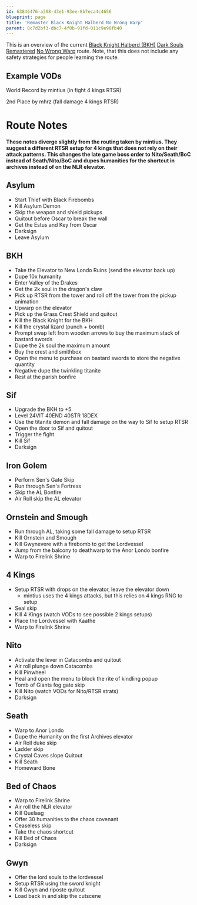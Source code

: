 ```yaml
---
id: 63846476-a308-43e1-93ee-8b7eca4c4656
blueprint: page
title: 'Remaster Black Knight Halberd No Wrong Warp'
parent: 8c7d2bf3-dbc7-4f0b-91fd-011c9e90fb40
---
```

This is an overview of the current [Black Knight Halberd (BKH)](//darksouls.wikidot.com/black-knight-halberd) [Dark Souls Remastered](/ds1remaster) [No Wrong Warp](/ds1remaster/any-no-wrong-warp) route. Note, that this does not include any safety strategies for people learning the route.

## Example VODs

World Record by mintius (in fight 4 kings RTSR)

2nd Place by mhrz (fall damage 4 kings RTSR)

# Route Notes

**These notes diverge slightly from the routing taken by mintius. They suggest a different RTSR setup for 4 kings that does not rely on their attack patterns. This changes the late game boss order to Nito/Seath/BoC instead of Seath/Nito/BoC and dupes humanities for the shortcut in archives instead of on the NLR elevator.**

## Asylum

- Start Thief with Black Firebombs
- Kill Asylum Demon
- Skip the weapon and shield pickups
- Quitout before Oscar to break the wall
- Get the Estus and Key from Oscar
- Darksign
- Leave Asylum

## BKH

- Take the Elevator to New Londo Ruins (send the elevator back up)
- Dupe 10x humanity
- Enter Valley of the Drakes
- Get the 2k soul in the dragon's claw
- Pick up RTSR from the tower and roll off the tower from the pickup animation
- Upwarp on the elevator
- Pick up the Grass Crest Shield and quitout
- Kill the Black Knight for the BKH
- Kill the crystal lizard (punch + bomb)
- Prompt swap left from wooden arrows to buy the maximum stack of bastard swords
- Dupe the 2k soul the maximum amount
- Buy the crest and smithbox
- Open the menu to purchase on bastard swords to store the negative quantity
- Negative dupe the twinkling titanite
- Rest at the parish bonfire

## Sif

- Upgrade the BKH to +5
- Level 24VIT 40END 40STR 18DEX
- Use the titanite demon and fall damage on the way to Sif to setup RTSR
- Open the door to Sif and quitout
- Trigger the fight
- Kill Sif
- Darksign

## Iron Golem

- Perform Sen's Gate Skip
- Run through Sen's Fortress
- Skip the AL Bonfire
- Air Roll skip the AL elevator

## Ornstein and Smough

- Run through AL, taking some fall damage to setup RTSR
- Kill Ornstein and Smough
- Kill Gwynevere with a firebomb to get the Lordvessel
- Jump from the balcony to deathwarp to the Anor Londo bonfire
- Warp to Firelink Shrine

## 4 Kings

- Setup RTSR with drops on the elevator, leave the elevator down
  - mintius uses the 4 kings attacks, but this relies on 4 kings RNG to setup
- Seal skip
- Kill 4 Kings (watch VODs to see possible 2 kings setups)
- Place the Lordvessel with Kaathe
- Warp to Firelink Shrine

## Nito

- Activate the lever in Catacombs and quitout
- Air roll plunge down Catacombs
- Kill Pinwheel
- Heal and open the menu to block the rite of kindling popup
- Tomb of Giants fog gate skip
- Kill Nito (watch VODs for Nito/RTSR strats)
- Darksign

## Seath

- Warp to Anor Londo
- Dupe the Humanity on the first Archives elevator
- Air Roll duke skip
- Ladder skip
- Crystal Caves slope Quitout
- Kill Seath
- Homeward Bone

## Bed of Chaos

- Warp to Firelink Shrine
- Air roll the NLR elevator
- Kill Quelaag
- Offer 30 humanities to the chaos covenant
- Ceaseless skip
- Take the chaos shortcut
- Kill Bed of Chaos
- Darksign

## Gwyn

- Offer the lord souls to the lordvessel
- Setup RTSR using the sword knight
- Kill Gwyn and riposte quitout
- Load back in and skip the cutscene
